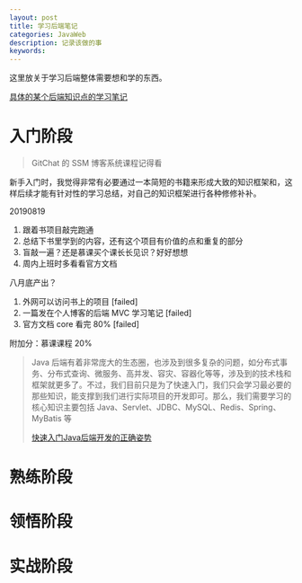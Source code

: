 ```yaml
---
layout: post
title: 学习后端笔记
categories: JavaWeb
description: 记录该做的事
keywords: 
---
```


这里放关于学习后端整体需要想和学的东西。

[具体的某个后端知识点的学习笔记](https://shixinzhang.top/categories/#JavaWeb)

# 入门阶段

>GitChat 的 SSM 博客系统课程记得看

新手入门时，我觉得非常有必要通过一本简短的书籍来形成大致的知识框架和，这样后续才能有针对性的学习总结，对自己的知识框架进行各种修修补补。

20190819

1. 跟着书项目敲完跑通
2. 总结下书里学到的内容，还有这个项目有价值的点和重复的部分
3. 盲敲一遍？还是慕课买个课长长见识？好好想想
4. 周内上班时多看看官方文档

八月底产出？

1. 外网可以访问书上的项目 [failed]
2. 一篇发在个人博客的后端 MVC 学习笔记 [failed]
3. 官方文档 core 看完 80% [failed]

附加分：慕课课程 20%

>Java 后端有着非常庞大的生态圈，也涉及到很多复杂的问题，如分布式事务、分布式查询、微服务、高并发、容灾、容器化等等，涉及到的技术栈和框架就更多了。不过，我们目前只是为了快速入门，我们只会学习最必要的那些知识，能支撑到我们进行实际项目的开发即可。那么，我们需要学习的核心知识主要包括 Java、Servlet、JDBC、MySQL、Redis、Spring、MyBatis 等
>
>[快速入门Java后端开发的正确姿势](https://mp.weixin.qq.com/s/r3vuy71dXIbiIgGscsjz5g)

# 熟练阶段

# 领悟阶段

# 实战阶段